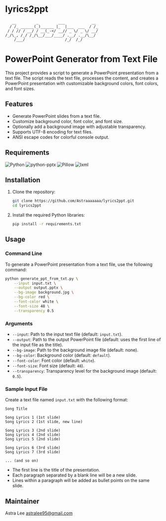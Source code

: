 # lyrics2ppt

<!-- ![ASCII Art](carbon.png) -->

```
   __         _         ___            __ 
  / /_ ______(_)______ |_  |___  ___  / /_
 / / // / __/ / __(_-</ __// _ \/ _ \/ __/
/_/\_, /_/ /_/\__/___/____/ .__/ .__/\__/ 
    /___/                  /_/  /_/         
```

# PowerPoint Generator from Text File

This project provides a script to generate a PowerPoint presentation from a text file. The script reads the text file, processes the content, and creates a PowerPoint presentation with customizable background colors, font colors, and font sizes.

## Features

- Generate PowerPoint slides from a text file.
- Customize background color, font color, and font size.
- Optionally add a background image with adjustable transparency.
- Supports UTF-8 encoding for text files.
- ANSI escape codes for colorful console output.

## Requirements

![Python](https://img.shields.io/badge/Python-3.x-blue.svg)
![python-pptx](https://img.shields.io/badge/python--pptx-0.6.21-green.svg)
![Pillow](https://img.shields.io/badge/Pillow-8.2.0-yellow.svg)
![lxml](https://img.shields.io/badge/lxml-4.6.3-red.svg)

## Installation

1. Clone the repository:
    ```sh
    git clone https://github.com/Astraaaaaaa/lyrics2ppt.git
    cd lyrics2ppt
    ```

2. Install the required Python libraries:
    ```sh
    pip install -r requirements.txt
    ```

## Usage

### Command Line

To generate a PowerPoint presentation from a text file, use the following command:

```sh
python generate_ppt_from_txt.py \
    --input input.txt \
    --output output.pptx \
    --bg-image background.jpg \
    --bg-color red \
    --font-color white \
    --font-size 48 \
    --transparency 0.5
```

### Arguments

- `--input`: Path to the input text file (default: `input.txt`).
- `--output`: Path to the output PowerPoint file (default: uses the first line of the input file as the title).
- `--bg-image`: Path to the background image file (default: none).
- `--bg-color`: Background color (default: `default`).
- `--font-color`: Font color (default: `white`).
- `--font-size`: Font size (default: `48`).
- `--transparency`: Transparency level for the background image (default: `0.5`).

### Sample Input File

Create a text file named `input.txt` with the following format:

```
Song Title

Song Lyrics 1 (1st slide)
Song Lyrics 2 (1st slide, new line)

Song Lyrics 3 (2nd slide)
Song Lyrics 4 (2nd slide)
Song Lyrics 5 (2nd slide)

Song Lyrics 6 (3rd slide)
Song Lyrics 7 (3rd slide)

... (and so on)
```

- The first line is the title of the presentation.
- Each paragraph separated by a blank line will be a new slide.
- Lines within a paragraph will be added as bullet points on the same slide.

## Maintainer

Astra Lee <astralee95@gmail.com>
